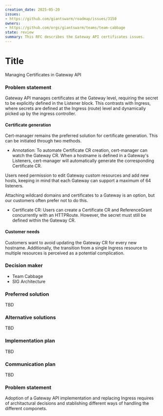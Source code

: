 ```yaml
---
creation_date: 2025-05-20
issues:
- https://github.com/giantswarm/roadmap/issues/3150
owners:
- https://github.com/orgs/giantswarm/teams/team-cabbage
state: review
summary: This RFC describes the Gateway API certificates issues.
---
```


# Title
<!-- Provide a concise and descriptive title for the RFC. -->
Managing Certificates in Gateway API

### Problem statement
Gateway API manages certificates at the Gateway level, requiring the secret to be explicitly defined in the Listener block. This contrasts with Ingress, where secrets are defined at the Ingress (route) level and dynamically picked up by the ingress controller.

#### Certificate generation
Cert-manager remains the preferred solution for certificate generation. This can be initiated through two methods.

- Annotation:
To automate Certificate CR creation, cert-manager can watch the Gateway CR. When a hostname is defined in a Gateway's Listeners, cert-manager will automatically generate the corresponding Certificate CR.

Users need permission to edit Gateway custom resources and add new hosts, keeping in mind that each Gateway can support a maximum of 64 listeners.

Attaching wildcard domains and certificates to a Gateway is an option, but our customers often prefer not to do this.

- Certificate CR:
Users can create a Certificate CR and ReferenceGrant concurrently with an HTTPRoute. However, the secret must still be defined within the Gateway CR.

#### Customer needs
Customers want to avoid updating the Gateway CR for every new hostname. Additionally, the transition from a single Ingress resource to multiple resources is perceived as a potential complication.

### Decision maker
- Team Cabbage
- SIG Architecture

### Preferred solution
TBD

### Alternative solutions
TBD

### Implementation plan
TBD

### Communication plan
TBD




### Problem statement
<!-- Explain the issue or challenge that needs to be addressed. This should include background information and context to help stakeholders understand why this decision is important. -->
Adoption of a Gateway API implementation and replacing Ingress requires of architactural decisions and stablishing different ways of handling the different componets.
